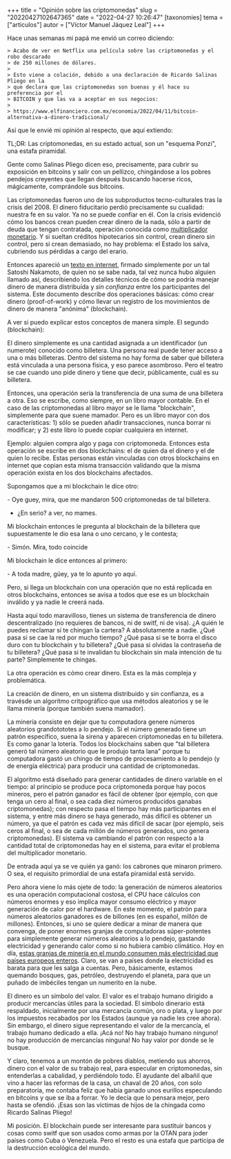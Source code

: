 +++
title = "Opinión sobre las criptomonedas"
slug = "20220427102647365"
date = "2022-04-27 10:26:47"
[taxonomies]
tema = ["articulos"]
autor = ["Víctor Manuel Jáquez Leal"]
+++

Hace unas semanas mi papá me envió un correo diciendo:

    > Acabo de ver en Netflix una película sobre las criptomonedas y el robo descarado 
    > de 250 millones de dólares.
    >
    > Esto viene a colación, debido a una declaración de Ricardo Salinas Pliego en la 
    > que declara que las criptomonedas son buenas y él hace su preferencia por el 
    > BITCOIN y que las va a aceptar en sus negocios:
    > 
    > https://www.elfinanciero.com.mx/economia/2022/04/11/bitcoin-alternativa-a-dinero-tradicional/

Así que le envié mi opinión al respecto, que aquí extiendo:

TL;DR: Las criptomonedas, en su estado actual, son un "esquema Ponzi",
una estafa piramidal.

Gente como Salinas Pliego dicen eso, precisamente, para cubrir su
exposición en bitcoins y salir con un pellizco, chingándose a los pobres
pendejos creyentes que llegan después buscando hacerse ricos,
mágicamente, comprándole sus bitcoins.

Las criptomonedas fueron uno de los subproductos tecno-culturales tras
la crisis del 2008. El dinero fiducitario perdió precisamente su
cualidad: nuestra fe en su valor. Ya no se puede confíar en él. Con la
crisis evidenció cómo los bancos crean pueden crear dinero de la nada,
sólo a partir de deuda que tengan contratada, operación conocida como
[multiplicador
monetario](https://es.wikipedia.org/wiki/Multiplicador_monetario). Y si
sueltan créditos hipotecarios sin control, crean dinero sin control,
pero si crean demasiado, no hay problema: el Estado los salva, cubriendo
sus pérdidas a cargo del erario.

Entonces apareció un [texto en
internet](http://satoshinakamoto.me/bitcoin.pdf), firmado simplemente
por un tal Satoshi Nakamoto, de quien no se sabe nada, tal vez nunca
hubo alguien llamado así, describiendo los detalles técnicos de cómo se
podría manejar dinero de manera distribuída y *sin confianza* entre los
participantes del sistema. Este documento describe dos operaciones
básicas: cómo crear dinero (proof-of-work) y cómo llevar un registro de
los movimientos de dinero de manera "anónima" (blockchain).

A ver si puedo explicar estos conceptos de manera simple. El segundo
(blockchain):

El dinero simplemente es una cantidad asignada a un identificador (un
numerote) conocido como billetera. Una persona real puede tener acceso a
una o más billeteras. Dentro del sistema no hay forma de saber qué
billetera está vinculada a una persona física, y eso parece asombroso.
Pero el teatro se cae cuando uno pide dinero y tiene que decir,
públicamente, cuál es su billetera.

Entonces, una operación sería la transferencia de una suma de una
billetera a otra. Eso se escribe, como siempre, en un libro mayor
contable. En el caso de las criptomonedas al libro mayor se le llama
"blockchain", simplemente para que suene mamador. Pero es un libro mayor
con dos características: 1) sólo se pueden añadir transacciones, nunca
borrar ni modificar; y 2) este libro lo puede copiar cualquiera en
internet.

Ejemplo: alguien compra algo y paga con criptomoneda. Entonces esta
operación se escribe en dos blockchains: el de quien da el dinero y el
de quien lo recibe. Estas personas están vinculadas con otros
blockchains en internet que copian esta misma transacción validando que
la misma operación exista en los dos blockchains afectados.

Supongamos que a mi blockchain le dice otro:

\- Oye guey, mira, que me mandaron 500 criptomonedas de tal billetera.  
- ¿En serio? a ver, no mames.

Mi blockchain entonces le pregunta al blockchain de la billetera que
supuestamente le dio esa lana o uno cercano, y le contesta;

\- Simón. Mira, todo coincide

Mi blockchain le dice entonces al primero:

\- A toda madre, güey, ya te lo apunto yo aquí.

Pero, si llega un blockchain con una operación que no está replicada en
otros blockchains, entonces se avisa a todos que ese es un blockchain
inválido y ya nadie le creerá nada.

Hasta aquí todo maravilloso, tienes un sistema de transferencia de
dinero descentralizado (no requieres de bancos, ni de switf, ni de
visa). ¿A quién le puedes reclamar si te chingan la cartera? A
absolutamente a nadie. ¿Qué pasa si se cae la red por mucho tiempo? ¿Qué
pasa si se te borra el disco duro con tu blockchain y tu billetera? ¿Qué
pasa si olvidas la contraseña de tu billetera? ¿Qué pasa si te invalidan
tu blockchain sin mala intención de tu parte? Simplemente te chingas.

La otra operación es cómo crear dinero. Esta es la más compleja y
problemática.

La creación de dinero, en un sistema distribuido y sin confianza, es a
travésde un algoritmo critpográfico que usa métodos aleatorios y se le
llama minería (porque también suena mamador).

La minería consiste en dejar que tu computadora genere números
aleatorios grandotototes a lo pendejo. Si el número generado tiene un
patrón específico, suena la sirena y aparecen criptomonedas en tu
billetera. Es como ganar la lotería. Todos los blockchains saben que
"tal billetera generó tal número aleatorio que le produjo tanta lana"
porque tu computadora gastó un chingo de tiempo de procesamiento a lo
pendejo (y de energía eléctrica) para producir una cantidad de
criptomonedas.

El algoritmo está diseñado para generar cantidades de dinero variable en
el tiempo: al principio se produce poca criptomoneda porque hay pocos
mineros, pero el patrón ganador es fácil de obtener (por ejemplo, con
que tenga un cero al final, o sea cada diez números producidos ganabas
criptomonedas); con respecto pasa el tiempo hay más participantes en el
sistema, y entre más dinero se haya generado, más difícil es obtener un
número, ya que el patrón es cada vez más difícil de sacar (por ejemplo,
seis ceros al final, o sea de cada millón de números generados, uno
genera criptomonedas). El sistema va cambiando el patrón con respecto a
la cantidad total de criptomonedas hay en el sistema, para evitar el
problema del multiplicador monetario.

De entrada aquí ya se ve quién ya ganó: los cabrones que minaron
primero. O sea, el requisito primordial de una estafa piramidal está
servido.

Pero ahora viene lo más ojete de todo: la generación de números
aleatorios es una operación computacional costosa, el CPU hace cálculos
con números enormes y eso implica mayor consumo eléctrico y mayor
generación de calor por el hardware. En este momento, el patrón para
números aleatorios ganadores es de billones (en es español, millón de
millones). Entonces, si uno se quiere dedicar a minar de manera que
convenga, de poner enormes granjas de computadoras súper-potentes para
simplemente generar números aleatorios a lo pendejo, gastando
electricidad y generando calor como si no hubiera cambio climático. Hoy
en día, [estas granjas de minería en el mundo consumen más electricidad
que países europeos
enteros](https://digiconomist.net/bitcoin-energy-consumption). Claro, se
van a países donde la electricidad es barata para que les salga a
cuentas. Pero, básicamente, estamos quemando bosques, gas, petróleo,
destruyendo el planeta, para que un puñado de imbéciles tengan un
numerito en la nube.

El dinero es un símbolo del valor. El valor es el trabajo humano
dirigido a producir mercancías útiles para la sociedad. El símbolo
dinerario está respaldado, inicialmente por una mercancía común, oro o
plata, y luego por los impuestos recabados por los Estados (aunque ya
nadie les cree ahora). Sin embargo, el dinero sigue representando el
valor de la mercancía, el trabajo humano dedicado a ella. ¡Acá no! No
hay trabajo humano ninguno! no hay producción de mercancías ninguna! No
hay valor por donde se le busque.

Y claro, tenemos a un montón de pobres diablos, metiendo sus ahorros,
dinero con el valor de su trabajo real, para especular en criptomonedas,
sin entenderlas a cabalidad, y perdiéndolo todo. El ayudante del albañil
que vino a hacer las reformas de la casa, un chaval de 20 años, con solo
preparatoria, me contaba feliz que había ganado unos eurillos
especulando en bitcoins y que se iba a forrar. Yo le decía que lo
pensara mejor, pero hasta se ofendió. ¡Esas son las víctimas de hijos de
la chingada como Ricardo Salinas Pliego!

Mi posición. El blockchain puede ser interesante para sustituir bancos y
cosas como switf que son usados como armas por la OTAN para joder países
como Cuba o Venezuela. Pero el resto es una estafa que participa de la
destrucción ecológica del mundo.

